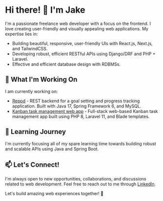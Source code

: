 # Hi there! 👋 I'm Jake

I'm a passionate freelance web developer with a focus on the frontend. I love creating user-friendly and visually appealing web applications. My expertise lies in:

- Building beautiful, responsive, user-friendly UIs with React.js, Next.js, and TailwindCSS.
- Developing robust, efficient RESTful APIs using Django/DRF and PHP + Laravel.
- Effective and efficient database design with RDBMSs.

## 🔨 What I'm Working On

I am currently working on:
- [Reppd](https://github.com/jakegodsall/reppd) - REST backend for a goal setting and progress tracking application. Built with Java 17, Spring Framework 6, and MySQL.
- [Kanban task management web app](https://github.com/jakegodsall/fm-kanban-task-manager) - Full-stack web-based Kanban task management app built using PHP 8, Laravel 11, and Blade templates.

## 🌱 Learning Journey

I'm currently focusing all of my spare learning time towards building robust and scalable APIs using Java and Spring Boot.

## 📫 Let's Connect!

I'm always open to new opportunities, collaborations, and discussions related to web development. Feel free to reach out to me through [LinkedIn](https://www.linkedin.com/in/godsalljake/).

Let's build amazing web experiences together! 🚀
